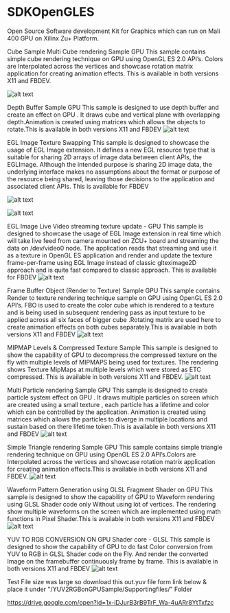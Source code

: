# SDKOpenGLES
Open Source Software development Kit for Graphics which can run on Mali 400 GPU on Xilinx Zu+ Platform.


Cube Sample
Multi Cube rendering Sample GPU
This sample contains simple cube rendering technique on GPU using OpenGL ES 2.0 API’s.
Colors are Interpolated across the vertices and showcase rotation matrix application for creating animation 
effects. This is available in both versions X11 and FBDEV.

![alt text](https://github.com/Xilinx/SDKOpenGLES/blob/master/CubeSample/CubesSample.png)


Depth Buffer Sample GPU
This sample is designed to use depth buffer and create an effect on GPU . It draws cube and vertical plane with overlapping depth.Animation is created using matrices which allows the objects to rotate.This is available in both versions X11 and FBDEV
![alt text](https://github.com/Xilinx/SDKOpenGLES/blob/master/DepthSample/Depth.png)


EGL Image Texture Swapping
This sample is designed to showcase the usage of EGL Image extension. It defines a new EGL resource type that is suitable for
sharing 2D arrays of image data between client APIs, the EGLImage. Although the intended purpose is sharing 2D image data, the
underlying interface makes no assumptions about the format or purpose of the resource being shared, leaving those decisions to
the application and associated client APIs. This is available for FBDEV

![alt text](https://github.com/Xilinx/SDKOpenGLES/blob/master/EGLImageSample/EGL1.png)

![alt text](https://github.com/Xilinx/SDKOpenGLES/blob/master/EGLImageSample/EGL2.png)


EGL Image Live Video streaming texture update - GPU
This sample is designed to showcase the usage of EGL Image extension in real time which will take live feed from camera mounted on ZCU+ board and streaming the data on /dev/video0 node. The application reads that streaming and use it as a texture in OpenGL ES application  and render and update the texture frame-per-frame using EGL Image instead of classic glteximage2D approach and is quite fast compared to classic approach. This is available for FBDEV
![alt text](https://github.com/Xilinx/SDKOpenGLES/blob/master/EGLImageVideoSample/EGLVideo1.png)



Frame Buffer Object (Render to Texture) Sample GPU
This sample contains Render to texture rendering technique sample on GPU using OpenGL ES 2.0 API’s.
FBO is used to create the color cube which is rendered to a texture and is being used in subsequent rendering pass as input texture to be applied across all six faces of bigger cube .Rotating matrix are used here to create animation effects on both cubes separately.This is available in both versions X11 and FBDEV
![alt text](https://github.com/Xilinx/SDKOpenGLES/blob/master/FBOSample/FBO.png)


MIPMAP Levels & Compressed Texture Sample
This sample is designed to show the capability of GPU to decompress the compressed texture on the fly with multiple levels of MIPMAPS being used for textures. The rendering shows Texture MipMaps at multiple levels which were stored as ETC compressed.
This is available in both versions X11 and FBDEV.
![alt text](https://github.com/Xilinx/SDKOpenGLES/blob/master/MipMapSample/MIPMAP.png)


Multi Particle rendering Sample GPU
This sample is designed to create particle system effect 
on GPU . It draws multiple particles on screen which are created using a small texture , each particle has a 
lifetime and color which can be controlled by the application. Animation is created using matrices which allows the particles to diverge in multiple locations and sustain based on there lifetime token.This is available in both versions X11 and FBDEV
![alt text](https://github.com/Xilinx/SDKOpenGLES/blob/master/MoleculeSystemSample/Particles.png)


Simple Triangle rendering Sample GPU
This sample contains simple triangle rendering technique on GPU using OpenGL ES 2.0 API’s.Colors are Interpolated across the vertices and showcase rotation matrix application for creating animation effects.This is available in both versions X11 and FBDEV.
![alt text](https://github.com/Xilinx/SDKOpenGLES/blob/master/TriangleSample/Triangle.png)

Waveform Pattern Generation using GLSL Fragment Shader on GPU
This sample is designed to show the capability of GPU to Waveform rendering using GLSL Shader code only
Without using lot of vertices. The rendering show multiple waveforms on the screen which are implemented using math functions in Pixel Shader.This is available in both versions X11 and FBDEV
![alt text](https://github.com/Xilinx/SDKOpenGLES/blob/master/WaverenderSample/Waveform.png)


YUV TO RGB CONVERSION ON GPU Shader core - GLSL
This sample is designed to show the capability of GPU to do fast Color conversion from YUV to RGB 
in GLSL Shader code on the Fly. And render the converted Image on the framebuffer continuously frame by frame.
This is available in both versions X11 and FBDEV
![alt text](https://github.com/Xilinx/SDKOpenGLES/blob/master/YUV2RGBonGPUSample/Yuv2rgb.png)



Test File size was large so download this out.yuv file form link below & place it under "/YUV2RGBonGPUSample/Supportingfiles/" Folder

https://drive.google.com/open?id=1x-iDJurB3rB9TrF_Wa-4uARr8YtTxfzc
